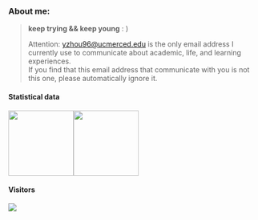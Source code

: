 

### About me:

>    **keep trying && keep young** 
>   :  )
>    
>   Attention: yzhou96@ucmerced.edu is the only email address I currently use to communicate about academic, life, and learning experiences.  
>   If you find that this email address that communicate with you is not this one, please automatically ignore it.
> 

#### Statistical data


<img height="130px" src="https://github-readme-stats.vercel.app/api?username=yaoyunzhou&show_icons=true&include_all_commits=true&hide_title=true&hide_border=true&hide=css,stylus,html,javascript,pug" alt=""><img height="130px" src="https://github-readme-stats.vercel.app/api/top-langs/?username=yaoyunzhou&layout=compact&langs_count=8&hide_title=true&hide_border=true&hide=css,stylus,html,javascript,pug" alt="">




#### Visitors

![](https://count.getloli.com/get/@yaoyunzhou?theme=gelbooru)



